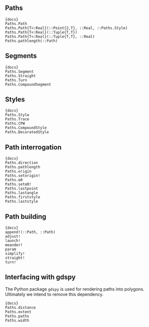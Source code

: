 ## Paths

    {docs}
    Paths.Path
    Paths.Path{T<:Real}(::Point{2,T}, ::Real, ::Paths.Style)
    Paths.Path{T<:Real}(::Tuple{T,T})
    Paths.Path{T<:Real}(::Tuple{T,T}, ::Real)
    Paths.pathlength(::Path)

## Segments

    {docs}
    Paths.Segment
    Paths.Straight
    Paths.Turn
    Paths.CompoundSegment

## Styles

    {docs}
    Paths.Style
    Paths.Trace
    Paths.CPW
    Paths.CompoundStyle
    Paths.DecoratedStyle

## Path interrogation

    {docs}
    Paths.direction
    Paths.pathlength
    Paths.origin
    Paths.setorigin!
    Paths.α0
    Paths.setα0!
    Paths.lastpoint
    Paths.lastangle
    Paths.firststyle
    Paths.laststyle

## Path building

    {docs}
    append!(::Path, ::Path)
    adjust!
    launch!
    meander!
    param
    simplify!
    straight!
    turn!

## Interfacing with gdspy

The Python package `gdspy` is used for rendering paths into polygons. Ultimately
we intend to remove this dependency.

    {docs}
    Paths.distance
    Paths.extent
    Paths.paths
    Paths.width
